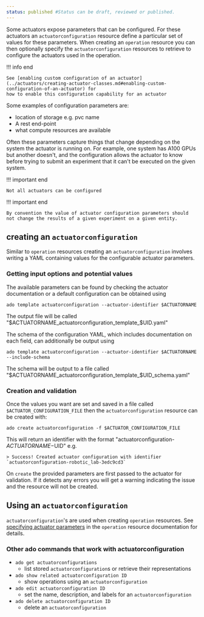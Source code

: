 ```yaml
---
status: published #Status can be draft, reviewed or published. 
---
```


Some actuators expose parameters that can be configured. 
For these actuators an `actuatorconfiguration` resource define a particular set of values for these parameters. 
When creating an `operation` resource you can then optionally specify the `actuatorconfiguration` resources to retrieve to configure
the actuators used in the operation.  

!!! info end

    See [enabling custom configuration of an actuator](../actuators/creating-actuator-classes.md#enabling-custom-configuration-of-an-actuator) for 
    how to enable this configuration capability for an actuator

Some examples of configuration parameters are:

- location of storage e.g. pvc name
- A rest end-point
- what compute resources are available

Often these parameters capture things that change depending on the system the actuator is running on. For example, 
one system has A100 GPUs but another doesn't, and the configuration allows the actuator to know before trying to
submit an experiment that it can't be executed on the given system. 

!!! important end

    Not all actuators can be configured

!!! important end

    By convention the value of actuator configuration parameters should not change the results of a given experiment on a given entity. 

## creating an `actuatorconfiguration`

Similar to `operation` resources creating an `actuatorconfiguration` involves writing a YAML containing values for the configurable actuator parameters.

### Getting input options and potential values

The available parameters can be found by checking the actuator documentation or a default configuration can be obtained using 

```commandline
ado template actuatorconfiguration --actuator-identifier $ACTUATORNAME 
```

The output file will be called "$ACTUATORNAME_actuatorconfiguration_template_$UID.yaml"

The schema of the configuration YAML, which includes documentation on each field, can additionally be output using

```commandline
ado template actuatorconfiguration --actuator-identifier $ACTUATORNAME --include-schema
```

The schema will be output to a file called "$ACTUATORNAME_actuatorconfiguration_template_$UID_schema.yaml"

### Creation and validation

Once the values you want are set and saved in a file called `$ACTUATOR_CONFIGURATION_FILE` then the `actuatorconfiguration` resource can be created with:

```commandline
ado create actuatorconfiguration -f $ACTUATOR_CONFIGURATION_FILE
```

This will return an identifier with the format "actuatorconfiguration-$ACTUATORNAME-$UID" e.g. 

```commandline
> Success! Created actuator configuration with identifier `actuatorconfiguration-robotic_lab-3edc9cd3`
```

On `create` the provided parameters are first passed to the actuator for validation. 
If it detects any errors you will get a warning indicating the issue and the resource will not be created.

## Using an `actuatorconfiguration` 

`actuatorconfiguration`'s are used when creating `operation` resources. 
See [specifying actuator parameters](operation.md#passing-actuator-parameters) in the `operation` resource documentation for details. 

### Other ado commands that work with actuatorconfiguration

- `ado get actuatorconfigurations`
  - list stored `actuatorconfiguration`s or retrieve their representations
- `ado show related actuatorconfiguration ID`
  - show operations using an `actuatorconfiguration`
- `ado edit actuatorconfiguration ID`
  - set the name, description, and labels for an `actuatorconfiguration`
- `ado delete actuatorconfiguration ID` 
  - delete an `actuatorconfiguration`

